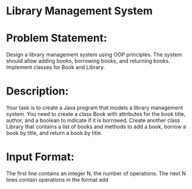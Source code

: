 # Library Management System

# Problem Statement:
Design a library management system using OOP principles. The system should allow adding books, borrowing books, and returning books. Implement classes for Book and Library.

# Description:
Your task is to create a Java program that models a library management system. You need to create a class Book with attributes for the book title, author, and a boolean to indicate if it is borrowed. Create another class Library that contains a list of books and methods to add a book, borrow a book by title, and return a book by title.

# Input Format:
The first line contains an integer N, the number of operations.
The next N lines contain operations in the format add <title> <author>, borrow <title>, or return <title>.
# Output Format:
Print the result of each operation. For borrow, print "Book borrowed" if successful or "Book not available" if not. For return, print "Book returned". For add, print "Book added".

# Sample Input:
3 
add HarryPotter J.K.Rowling 
borrow HarryPotter 
return HarryPotter
# Sample Output:
Book added 
Book borrowed 
Book returned

